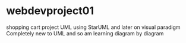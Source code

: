 # webdevproject01
shopping cart project
UML using StarUML and later on visual paradigm
Completely new to UML and so am learning diagram by diagram
